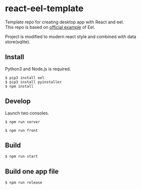 # react-eel-template

Template repo for creating desktop app with React and eel.  
This repo is based on [official example](https://github.com/ChrisKnott/Eel/tree/master/examples/07%20-%20CreateReactApp) of Eel.

Project is modified to modern react style and combined with data store(sqlite).

## Install

Python3 and Node.js is required.

```
$ pip3 install eel
$ pip3 install pyinstaller
$ npm install
```

## Develop

Launch two consoles.
```
$ npm run server
```

```
$ npm run front
```

## Build

```
$ npm run start
```

## Build one app file

```
$ npm run release
```
